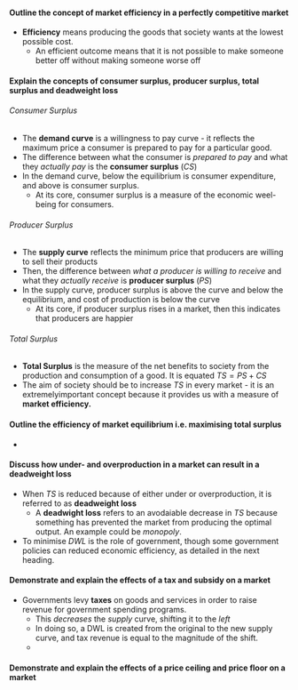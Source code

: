 #### Outline the concept of market efficiency in a perfectly competitive market
- **Efficiency** means producing the goods that society wants at the lowest possible cost.
	- An efficient outcome means that it is not possible to make someone better off without making someone worse off

#### Explain the concepts of consumer surplus, producer surplus, total surplus and deadweight loss
###### Consumer Surplus
- The **demand curve** is a willingness to pay curve - it reflects the maximum price a consumer is prepared to pay for a particular good.
- The difference between what the consumer is *prepared to pay* and what they *actually pay* is the **consumer surplus** ($CS$)
- In the demand curve, below the equilibrium is consumer expenditure, and above is consumer surplus.
	- At its core, consumer surplus is a measure of the economic weel-being for consumers.

###### Producer Surplus
- The **supply curve** reflects the minimum price that producers are willing to sell their products
- Then, the difference between *what a producer is willing to receive* and what they *actually receive* is **producer surplus** ($PS$)
- In the supply curve, producer surplus is above the curve and below the equilibrium, and cost of production is below the curve
	- At its core, if producer surplus rises in a market, then this indicates that producers are happier

###### Total Surplus
- **Total Surplus** is the measure of the net benefits to society from the production and consumption of a good. It is equated $TS = PS+CS$
- The aim of society should be to increase $TS$ in every market - it is an extremelyimportant concept because it provides us with a measure of **market efficiency.**

#### Outline the efficiency of market equilibrium i.e. maximising total surplus
- 

#### Discuss how under- and overproduction in a market can result in a deadweight loss
- When $TS$ is reduced because of either under or overproduction, it is referred to as **deadweight loss**
	- A **deadwight loss** refers to an avodaiable decrease in $TS$ because something has prevented the market from producing the optimal output. An example could be *monopoly*.
- To minimise $DWL$ is the role of government, though some government policies can reduced economic efficiency, as detailed in the next heading.

#### Demonstrate and explain the effects of a tax and subsidy on a market
- Governments levy **taxes** on goods and services in order to raise revenue for government spending programs.
	- This *decreases* the *supply* curve, shifting it to the *left*
	- In doing so, a DWL is created from the original to the new supply curve, and tax revenue is equal to the magnitude of the shift.
	- 

#### Demonstrate and explain the effects of a price ceiling and price floor on a market